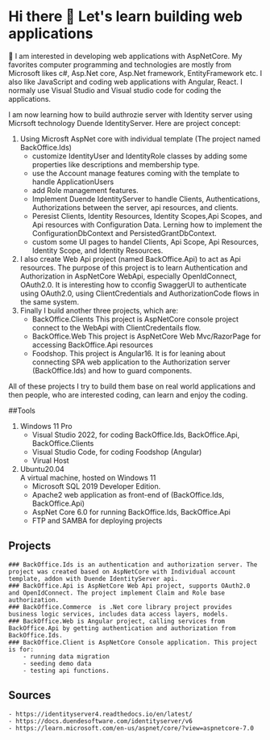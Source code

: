 # Hi there 👋 Let's learn building web applications
🤔 I am interested in developing web applications with AspNetCore. My favorites computer programming and technologies are mostly from Microsoft likes c#, Asp.Net core, Asp.Net framework, EntityFramework etc. I also like JavaScript and coding web applications with Angular, React. I normaly use Visual Studio and Visual studio code for coding the applications.

I am now learning how to build authrozie server with Identity server using Micrsoft technology Duende IdentityServer. Here are project concept:
1. Using Microsft AspNet core with individual template (The project named BackOffice.Ids)
    - customize IdentityUser and IdentityRole classes by adding some properties like descriptions and membership type.
    - use the Account manage features coming with the template to handle ApplicationUsers 
    - add Role management features.
    - Implement Duende IdentityServer to handle Clients, Authentications, Authorizations between the server, api resources, and clients.
    - Peresist Clients, Identity Resources, Identity Scopes,Api Scopes, and Api resources with Configuration Data. Lerning how to implement the ConfigurationDbContext and PersistedGrantDbContext.
    - custom some UI pages to handel Clients, Api Scope, Api Resources, Identity Scope, and Identity Resources.
2. I also create Web Api project (named BackOffice.Api) to act as Api resources. The purpose of this project is to learn Authentication and Authorization in AspNetCore WebApi, especially OpenIdConnect, OAuth2.0. 
    It is interesting how to cconfig SwaggerUI to authenticate using OAuth2.0, using ClientCredentials and AuthorizationCode flows in the same system.
3. Finally I build another three projects, which are:
    - BackOffice.Clients This project is AspNetCore console project connect to the WebApi with ClientCredentails flow.
    - BackOffice.Web This project is AspNetCore Web Mvc/RazorPage for accessing BackOffice.Api resources
    - Foodshop. This project is Angular16. It is for leaning about connecting SPA web application to the Authorization server (BackOffice.Ids) and how to guard components.

All of these projects I try to build them base on real world applications and then people, who are interested coding, can learn and enjoy the coding.    

##Tools 
1. Windows 11 Pro
    - Visual Studio 2022, for coding BackOffice.Ids, BackOffice.Api, BackOffice.Clients
    - Visual Studio Code, for coding Foodshop (Angular)
    - Virual Host
2. Ubuntu20.04  
    A virtual machine, hosted on Windows 11 
    - Microsoft SQL 2019 Developer Edition.
    - Apache2 web application as front-end of (BackOffice.Ids, BackOffice.Api)
    - AspNet Core 6.0  for running BackOffice.Ids, BackOffice.Api
    - FTP and SAMBA for deploying projects
## Projects
    ### BackOffice.Ids is an authentication and authorization server. The project was created based on AspNetCore with Individual account template, addon with Duende IdentityServer api.
    ### BackOffice.Api is AspNetCore Web Api project, supports OAuth2.0 and OpenIdConnect. The project implement Claim and Role base authorization. 
    ### BackOffice.Commerce  is .Net core library project provides business logic services, includes data access layers, models.
    ### BackOffice.Web is Angular project, calling services from BackOffice.Api by getting authentication and authorization from BackOffice.Ids.
    ### BackOffice.Client is AspNetCore Console application. This project is for:
        - running data migration 
        - seeding demo data
        - testing api functions.
## Sources
    - https://identityserver4.readthedocs.io/en/latest/
    - https://docs.duendesoftware.com/identityserver/v6
    - https://learn.microsoft.com/en-us/aspnet/core/?view=aspnetcore-7.0

<!--
**YuthanaR/YuthanaR** is a ✨ _special_ ✨ repository because its `README.md` (this file) appears on your GitHub profile.

Here are some ideas to get you started:

- 🔭 I’m currently working on ...
- 🌱 I’m currently learning ...
- 👯 I’m looking to collaborate on ...
- 🤔 I’m looking for help with ...
- 💬 Ask me about ...
- 📫 How to reach me: ...
- 😄 Pronouns: ...
- ⚡ Fun fact: ...

<picture>
 <source media="(prefers-color-scheme: dark)" srcset="./assets/1.jpg">
 <source media="(prefers-color-scheme: light)" srcset="./assets/1.jpg">
 <img alt="YOUR-ALT-TEXT" src="./assets/1.jpg">
</picture>
-->
